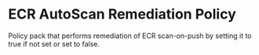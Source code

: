 # ECR AutoScan Remediation Policy
Policy pack that performs remediation of ECR scan-on-push by setting it to true if not set or set to false.
